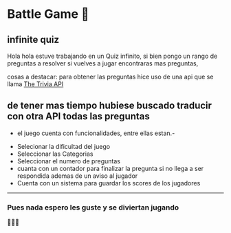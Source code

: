 # Battle Game 🏰
## infinite quiz

Hola hola estuve trabajando en un Quiz infinito, si bien pongo un rango de preguntas a resolver si vuelves a jugar encontraras mas preguntas,

cosas a destacar: para obtener las preguntas hice uso de una api
que se llama [The Trivia API](https://the-trivia-api.com/)

de tener mas tiempo hubiese buscado traducir con otra API todas las preguntas
---
- el juego cuenta con funcionalidades, entre ellas estan.-
* Selecionar la dificultad del juego
* Seleccionar las Categorias
* Seleccionar el numero de preguntas
* cuanta con un contador para finalizar la pregunta si no llega a ser respondida ademas de un aviso al jugador
* Cuenta con un sistema para guardar los scores de los jugadores

---
### Pues nada espero les guste y se diviertan jugando

🏯🏯🏯
